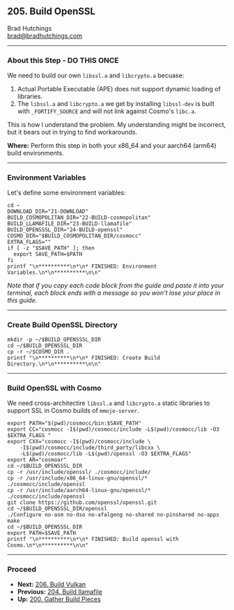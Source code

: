 ## 205. Build OpenSSL

Brad Hutchings<br/>
brad@bradhutchings.com

---
### About this Step - DO THIS ONCE
We need to build our own `libssl.a` and `libcrypto.a` becuase:
1. Actual Portable Executable (APE) does not support dynamic loading of libraries.
2. The `libssl.a` and `libcrypto.a` we get by installing `libssl-dev` is built with `_FORTIFY_SOURCE` and will not link against Cosmo's `libc.a`.

This is how I understand the problem. My understanding might be incorrect, but it bears out in trying to find workarounds.

**Where:** Perform this step in both your x86_64 and your aarch64 (arm64) build environments.

---
### Environment Variables

Let's define some environment variables:
```
cd ~
DOWNLOAD_DIR="21-DOWNLOAD"
BUILD_COSMOPOLITAN_DIR="22-BUILD-cosmopolitan"
BUILD_LLAMAFILE_DIR="23-BUILD-llamafile"
BUILD_OPENSSSL_DIR="24-BUILD-openssl"
COSMO_DIR="$BUILD_COSMOPOLITAN_DIR/cosmocc"
EXTRA_FLAGS=""
if [ -z "$SAVE_PATH" ]; then
  export SAVE_PATH=$PATH
fi
printf "\n**********\n*\n* FINISHED: Environment Variables.\n*\n**********\n\n"
```

_Note that if you copy each code block from the guide and paste it into your terminal, each block ends with a message so you won't lose your place in this guide._

<!--
**Optional:** Set `$EXTRA_FLAGS` for profiling.
```
EXTRA_FLAGS=" -pg "
```
-->

---
### Create Build OpenSSL Directory
```
mkdir -p ~/$BUILD_OPENSSSL_DIR
cd ~/$BUILD_OPENSSSL_DIR
cp -r ~/$COSMO_DIR .
printf "\n**********\n*\n* FINISHED: Create Build Directory.\n*\n**********\n\n"
```

---
### Build OpenSSL with Cosmo
We need cross-architectire `libssl.a` and `libcrypto.a` static libraries to support SSL in Cosmo builds of `mmojo-server`.
```
export PATH="$(pwd)/cosmocc/bin:$SAVE_PATH"
export CC="cosmocc -I$(pwd)/cosmocc/include -L$(pwd)/cosmocc/lib -O3 $EXTRA_FLAGS "
export CXX="cosmocc -I$(pwd)/cosmocc/include \
    -I$(pwd)/cosmocc/include/third_party/libcxx \
    -L$(pwd)/cosmocc/lib -L$(pwd)/openssl -O3 $EXTRA_FLAGS"
export AR="cosmoar"
cd ~/$BUILD_OPENSSSL_DIR
cp -r /usr/include/openssl/ ./cosmocc/include/
cp -r /usr/include/x86_64-linux-gnu/openssl/* ./cosmocc/include/openssl
cp -r /usr/include/aarch64-linux-gnu/openssl/* ./cosmocc/include/openssl
git clone https://github.com/openssl/openssl.git
cd ~/$BUILD_OPENSSSL_DIR/openssl
./Configure no-asm no-dso no-afalgeng no-shared no-pinshared no-apps
make
cd ~/$BUILD_OPENSSSL_DIR
export PATH=$SAVE_PATH
printf "\n**********\n*\n* FINISHED: Build openssl with Cosmo.\n*\n**********\n\n"
```

---
### Proceed
- **Next:** [206. Build Vulkan](206-Build-Vulkan.md)
- **Previous:** [204. Build llamafile](204-Build-llamafile.md)
- **Up:** [200. Gather Build Pieces](200-Gather-Build-Pieces.md)

